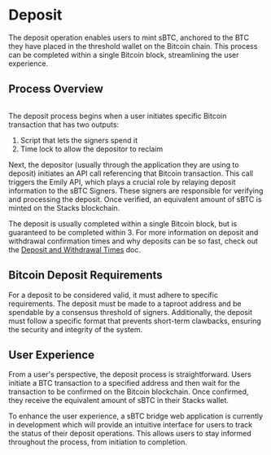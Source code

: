 # Deposit

The deposit operation enables users to mint sBTC, anchored to the BTC they have placed in the threshold wallet on the Bitcoin chain. This process can be completed within a single Bitcoin block, streamlining the user experience.

## Process Overview

<figure><img src="https://lh7-rt.googleusercontent.com/docsz/AD_4nXdlY8MKm4IEls6XieRtpunfge6KTNSw2HT_o9iD8FgIL3RCJuzKa781Ft-oXNCEn_rIqMqu0_hqD5-GPrF9cT6rFXdnA1BASFoU3Uy6VgR2ARfp-0FnLgrM7GH7hdx-Ia2m_DpdonZmlwqTMd1sQe0XqgX4?key=LMMtMf3zwOdkwel07ZrRiw" alt=""><figcaption></figcaption></figure>

The deposit process begins when a user initiates specific Bitcoin transaction that has two outputs:

1. Script that lets the signers spend it
2. Time lock to allow the depositor to reclaim

Next, the depositor (usually through the application they are using to deposit) initiates an API call referencing that Bitcoin transaction. This call triggers the Emily API, which plays a crucial role by relaying deposit information to the sBTC Signers. These signers are responsible for verifying and processing the deposit. Once verified, an equivalent amount of sBTC is minted on the Stacks blockchain.

The deposit is usually completed within a single Bitcoin block, but is guaranteed to be completed within 3. For more information on deposit and withdrawal confirmation times and why deposits can be so fast, check out the [Deposit and Withdrawal Times](deposit-withdrawal-times.md) doc.

## Bitcoin Deposit Requirements

For a deposit to be considered valid, it must adhere to specific requirements. The deposit must be made to a taproot address and be spendable by a consensus threshold of signers. Additionally, the deposit must follow a specific format that prevents short-term clawbacks, ensuring the security and integrity of the system.

## User Experience

From a user's perspective, the deposit process is straightforward. Users initiate a BTC transaction to a specified address and then wait for the transaction to be confirmed on the Bitcoin blockchain. Once confirmed, they receive the equivalent amount of sBTC in their Stacks wallet.

To enhance the user experience, a sBTC bridge web application is currently in development which will provide an intuitive interface for users to track the status of their deposit operations. This allows users to stay informed throughout the process, from initiation to completion.
